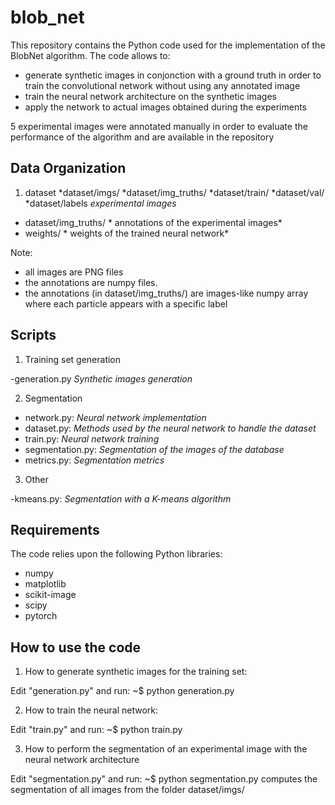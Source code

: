 # blob_net

This repository contains the Python code used for the implementation of the BlobNet algorithm. The code allows to:

- generate synthetic images in conjonction with a ground truth in order to train the convolutional network without using any annotated image
- train the neural network architecture on the synthetic images
- apply the network to actual images obtained during the experiments

5 experimental images were annotated manually in order to evaluate the performance of the algorithm and are available in the repository


Data Organization
-----------------

1. dataset
   *dataset/imgs/
   *dataset/img_truths/
   *dataset/train/
   *dataset/val/
   *dataset/labels
  *experimental images*
- dataset/img_truths/  *     annotations of the experimental images*
- weights/             *     weights of the trained neural network*

Note:

- all images are PNG files
- the annotations are numpy files.
- the annotations (in dataset/img_truths/) are images-like numpy array where 
  each particle appears with a specific label


Scripts
-----------------

1. Training set generation

-generation.py    *Synthetic images generation*

2. Segmentation

- network.py:       *Neural network implementation*
- dataset.py:       *Methods used by the neural network to handle the dataset*
- train.py:         *Neural network training*
- segmentation.py:  *Segmentation of the images of the database*
- metrics.py:       *Segmentation metrics*

3. Other

-kmeans.py:        *Segmentation with a K-means algorithm*



Requirements
---------------------------
The code relies upon the following Python libraries:
- numpy
- matplotlib
- scikit-image
- scipy
- pytorch


How to use the code
-------------------

1. How to generate synthetic images for the training set:

Edit "generation.py" and run:
~$ python generation.py

2. How to train the neural network:

Edit "train.py" and run:
~$ python train.py

3. How to perform the segmentation of an experimental image with the 
neural network architecture

Edit "segmentation.py" and run:
~$ python segmentation.py
computes the segmentation of all images from the folder dataset/imgs/

